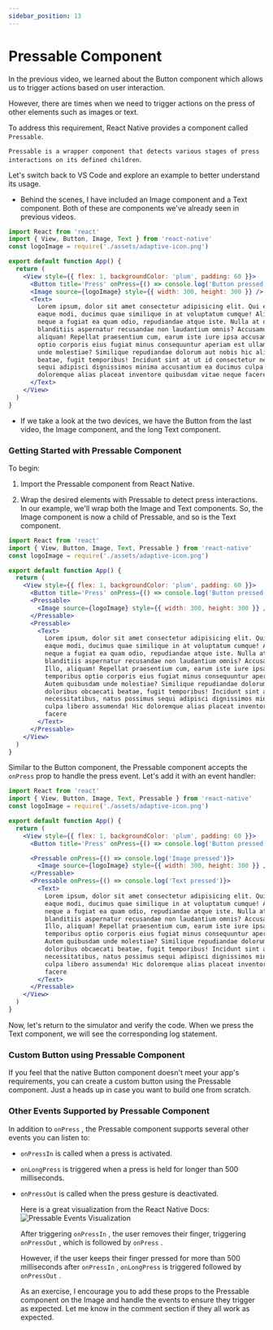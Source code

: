 ```yaml
---
sidebar_position: 13
---
```


# Pressable Component

In the previous video, we learned about the Button component which allows us to trigger actions based on user interaction.

However, there are times when we need to trigger actions on the press of other elements such as images or text.

To address this requirement, React Native provides a component called `Pressable`.

`Pressable is a wrapper component that detects various stages of press interactions on its defined children`.

Let's switch back to VS Code and explore an example to better understand its usage.

- Behind the scenes, I have included an Image component and a Text component. Both of these are components we've already seen in previous videos.

```jsx
import React from 'react'
import { View, Button, Image, Text } from 'react-native'
const logoImage = require('./assets/adaptive-icon.png')

export default function App() {
  return (
    <View style={{ flex: 1, backgroundColor: 'plum', padding: 60 }}>
      <Button title='Press' onPress={() => console.log('Button pressed')} color='midnightblue' />
      <Image source={logoImage} style={{ width: 300, height: 300 }} />
      <Text>
        Lorem ipsum, dolor sit amet consectetur adipisicing elit. Qui eligendi perspiciatis ipsam
        eaque modi, ducimus quae similique in at voluptatum cumque! Aliquam, quisquam id, placeat
        neque a fugiat ea quam odio, repudiandae atque iste. Nulla at quaerat exercitationem
        blanditiis aspernatur recusandae non laudantium omnis? Accusamus eaque mollitia optio? Illo,
        aliquam! Repellat praesentium cum, earum iste iure ipsa accusamus, expedita, temporibus
        optio corporis eius fugiat minus consequuntur aperiam est ullam nobis rerum. Autem quibusdam
        unde molestiae? Similique repudiandae dolorum aut nobis hic aliquid doloribus obcaecati
        beatae, fugit temporibus! Incidunt sint at ut id consectetur necessitatibus, natus possimus
        sequi adipisci dignissimos minima accusantium ea ducimus culpa libero assumenda! Hic
        doloremque alias placeat inventore quibusdam vitae neque facere
      </Text>
    </View>
  )
}
```

- If we take a look at the two devices, we have the Button from the last video, the Image component, and the long Text component.

### Getting Started with Pressable Component

To begin:

1. Import the Pressable component from React Native.

2. Wrap the desired elements with Pressable to detect press interactions. In our example, we'll wrap both the Image and Text components. So, the Image component is now a child of Pressable, and so is the Text component.

```jsx
import React from 'react'
import { View, Button, Image, Text, Pressable } from 'react-native'
const logoImage = require('./assets/adaptive-icon.png')

export default function App() {
  return (
    <View style={{ flex: 1, backgroundColor: 'plum', padding: 60 }}>
      <Button title='Press' onPress={() => console.log('Button pressed')} color='midnightblue' />
      <Pressable>
        <Image source={logoImage} style={{ width: 300, height: 300 }} />{' '}
      </Pressable>
      <Pressable>
        <Text>
          Lorem ipsum, dolor sit amet consectetur adipisicing elit. Qui eligendi perspiciatis ipsam
          eaque modi, ducimus quae similique in at voluptatum cumque! Aliquam, quisquam id, placeat
          neque a fugiat ea quam odio, repudiandae atque iste. Nulla at quaerat exercitationem
          blanditiis aspernatur recusandae non laudantium omnis? Accusamus eaque mollitia optio?
          Illo, aliquam! Repellat praesentium cum, earum iste iure ipsa accusamus, expedita,
          temporibus optio corporis eius fugiat minus consequuntur aperiam est ullam nobis rerum.
          Autem quibusdam unde molestiae? Similique repudiandae dolorum aut nobis hic aliquid
          doloribus obcaecati beatae, fugit temporibus! Incidunt sint at ut id consectetur
          necessitatibus, natus possimus sequi adipisci dignissimos minima accusantium ea ducimus
          culpa libero assumenda! Hic doloremque alias placeat inventore quibusdam vitae neque
          facere
        </Text>
      </Pressable>
    </View>
  )
}
```

Similar to the Button component, the Pressable component accepts the `onPress` prop to handle the press event. Let's add it with an event handler:

```jsx
import React from 'react'
import { View, Button, Image, Text, Pressable } from 'react-native'
const logoImage = require('./assets/adaptive-icon.png')

export default function App() {
  return (
    <View style={{ flex: 1, backgroundColor: 'plum', padding: 60 }}>
      <Button title='Press' onPress={() => console.log('Button pressed')} color='midnightblue' />

      <Pressable onPress={() => console.log('Image pressed')}>
        <Image source={logoImage} style={{ width: 300, height: 300 }} />
      </Pressable>
      <Pressable onPress={() => console.log('Text pressed')}>
        <Text>
          Lorem ipsum, dolor sit amet consectetur adipisicing elit. Qui eligendi perspiciatis ipsam
          eaque modi, ducimus quae similique in at voluptatum cumque! Aliquam, quisquam id, placeat
          neque a fugiat ea quam odio, repudiandae atque iste. Nulla at quaerat exercitationem
          blanditiis aspernatur recusandae non laudantium omnis? Accusamus eaque mollitia optio?
          Illo, aliquam! Repellat praesentium cum, earum iste iure ipsa accusamus, expedita,
          temporibus optio corporis eius fugiat minus consequuntur aperiam est ullam nobis rerum.
          Autem quibusdam unde molestiae? Similique repudiandae dolorum aut nobis hic aliquid
          doloribus obcaecati beatae, fugit temporibus! Incidunt sint at ut id consectetur
          necessitatibus, natus possimus sequi adipisci dignissimos minima accusantium ea ducimus
          culpa libero assumenda! Hic doloremque alias placeat inventore quibusdam vitae neque
          facere
        </Text>
      </Pressable>
    </View>
  )
}
```

Now, let's return to the simulator and verify the code. When we press the Text component, we will see the corresponding log statement.

### Custom Button using Pressable Component

If you feel that the native Button component doesn't meet your app's requirements, you can create a custom button using the Pressable component. Just a heads up in case you want to build one from scratch.

### Other Events Supported by Pressable Component

In addition to `onPress` , the Pressable component supports several other events you can listen to:

- `onPressIn` is called when a press is activated.

- `onLongPress` is triggered when a press is held for longer than 500 milliseconds.

- `onPressOut` is called when the press gesture is deactivated.

  Here is a great visualization from the React Native Docs:
  ![Pressable Events Visualization](https://reactnative.dev/docs/assets/d_pressable_pressing.svg)

  After triggering `onPressIn` , the user removes their finger, triggering `onPressOut` , which is followed by `onPress` .

  However, if the user keeps their finger pressed for more than 500 milliseconds after `onPressIn` , `onLongPress` is triggered followed by `onPressOut` .

  As an exercise, I encourage you to add these props to the Pressable component on the Image and handle the events to ensure they trigger as expected. Let me know in the comment section if they all work as expected.

